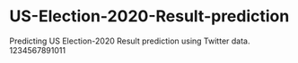 # US-Election-2020-Result-prediction
Predicting US Election-2020 Result prediction using Twitter data.
1234567891011
